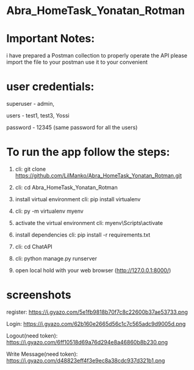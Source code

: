 # Abra_HomeTask_Yonatan_Rotman 


# Important Notes:


i have prepared a Postman collection to properly operate the API 
please import the file to your postman use it to your convenient


# user credentials:

superuser - admin,

users - test1, test3, Yossi

password - 12345 (same password for all the users)


# To run the app follow the steps: 

1) cli: git clone https://github.com/LilManko/Abra_HomeTask_Yonatan_Rotman.git

2) cli: cd Abra_HomeTask_Yonatan_Rotman

3) install virtual environment 
   cli: pip install virtualenv
   
  4) cli: py -m virtualenv myenv

5) activate the virtual environment
  cli: myenv\Scripts\activate
 
6) install dependencies
cli: pip install -r requirements.txt

7) cli: cd ChatAPI

8) cli: python manage.py runserver

9) open local hold with your web browser (http://127.0.0.1:8000/)


# screenshots


register:
https://i.gyazo.com/5e1fb9818b70f7c8c22600b37ae53733.png

Login:
https://i.gyazo.com/62b160e2665d56c1c7c565adc9d9005d.png

Logout(need token):
https://i.gyazo.com/6ff10518d69a76d294e8a46860b8b230.png

Write Message(need token):
https://i.gyazo.com/d48823eff4f3e9ec8a38cdc937d321b1.png






